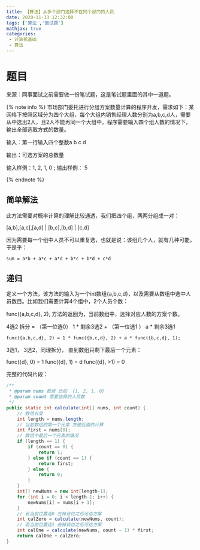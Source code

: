```yaml
---
title: 【算法】从多个部门选择不在同个部门的人员
date: 2020-11-13 12:32:00
tags: ['算法','面试题']
mathjax: true
categories: 
 - 计算机基础
 - 算法
---
```



# 题目

来源：同事面试之前需要做一份笔试题，这是笔试题里面的其中一道题。

{% note info %}
市场部门委托进行分组方案数量计算的程序开发，需求如下：某网格下按照区域分为四个大组，每个大组内销售经理人数分别为a,b,c,d人，需要从中选出2人，且2人不能再同一个大组中。程序需要输入四个组人数的情况下，输出全部选取方式的数量。

输入：第一行输入四个整数a b c d

输出：可选方案的总数量

输入样例：1, 2, 1, 0 ; 输出样例： 5

{% endnote %}

## 简单解法

此方法需要对概率计算的理解比较通透，我们把四个组，两两分组成一对：

[a,b],[a,c],[a,d] | [b,c],[b,d] | [c,d]

因为需要每一个组中人员不可以重复选，也就是说：该组几个人，就有几种可能，于是乎：

    sum = a*b + a*c + a*d + b*c + b*d + c*d

## 递归

定义一个方法，该方法的输入为一个int数组{a,b,c,d}，以及需要从数组中选中人员数目。比如我们需要计算4个组中，2个人员个数：

func({a,b,c,d}, 2), 方法的返回为，当前数组中，选择对应人数的方案个数。

4选2 拆分 = （第一位选0） 1 \* 剩余3选2 + （第一位选1 ） a \* 剩余3选1

    func({a,b,c,d}, 2) = 1 * func({b,c,d}, 2) + a * func({b,c,d}, 1);

3选1， 3选2，同理拆分， 直到数组只剩下最后一个元素：

func({d}, 0) = 1
func({d}, 1) = d
func({d}, >1) = 0

完整的代码片段：

```java
/**
 * @param nums 数组 比如  {1, 2, 1, 0}
 * @param count 需要选择的人员数
 */
public static int calculate(int[] nums, int count) {
    // 数组长度
    int length = nums.length;
    // 当前数组的第一个元素 方便后面的计算
    int first = nums[0];
    // 数组中最后一个元素的情况
    if (length == 1) {
        if (count == 0) {
            return 1;
        } else if (count == 1) {
            return first;
        } else {
            return 0;
        }
    }
    int[] newNums = new int[length-1];
    for (int i = 0; i < length-1; i++) {
        newNums[i] = nums[i + 1];
    }
    // 若当前位置选0 去掉该位之后可选方案
    int calZero = calculate(newNums, count);
    // 若当前位置选1 去掉该位之后可选方案
    int calOne = calculate(newNums, count - 1) * first;
    return calOne + calZero;
}
```
